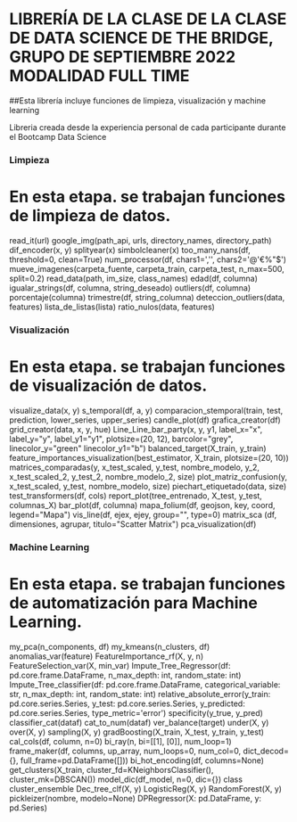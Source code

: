 # LIBRERÍA DE LA CLASE DE LA CLASE DE DATA SCIENCE DE THE BRIDGE, GRUPO DE SEPTIEMBRE 2022 MODALIDAD FULL TIME

##Esta librería incluye funciones de limpieza, visualización y machine learning

Libreria creada desde la experiencia personal de cada participante durante el Bootcamp Data Science

### Limpieza

# En esta etapa. se trabajan funciones de limpieza de datos.

read_it(url)
google_img(path_api, urls, directory_names, directory_path)
dif_encoder(x, y)
splityear(x)
simbolcleaner(x)
too_many_nans(df, threshold=0, clean=True)
num_processor(df, chars1=',\'', chars2='@\'€%"$')
mueve_imagenes(carpeta_fuente, carpeta_train, carpeta_test, n_max=500, split=0.2)
read_data(path, im_size, class_names)
edad(df, columna)
igualar_strings(df, columna, string_deseado)
outliers(df, columna)
porcentaje(columna)
trimestre(df, string_columna)
deteccion_outliers(data, features)
lista_de_listas(lista)
ratio_nulos(data, features)



### Visualización

# En esta etapa. se trabajan funciones de visualización de datos.

visualize_data(x, y)
s_temporal(df, a, y)
comparacion_stemporal(train, test, prediction, lower_series, upper_series)
candle_plot(df)
grafica_creator(df)
grid_creator(data, x, y, hue)
Line_Line_bar_party(x, y, y1, label_x="x", label_y="y", label_y1="y1", plotsize=(20, 12), barcolor="grey", linecolor_y="green" linecolor_y1="b")
balanced_target(X_train, y_train)
feature_importances_visualization(best_estimator, X_train, plotsize=(20, 10))
matrices_comparadas(y, x_test_scaled, y_test, nombre_modelo, y_2, x_test_scaled_2, y_test_2, nombre_modelo_2, size)
plot_matriz_confusion(y, x_test_scaled, y_test, nombre_modelo, size)
piechart_etiquetado(data, size)
test_transformers(df, cols)
report_plot(tree_entrenado, X_test, y_test, columnas_X)
bar_plot(df, columna)
mapa_folium(df, geojson, key, coord, legend="Mapa")
vis_line(df, ejex, ejey, group="", type=0)
matrix_sca (df, dimensiones, agrupar, titulo="Scatter Matrix")
pca_visualization(df)


### Machine Learning

# En esta etapa. se trabajan funciones de automatización para Machine Learning.

my_pca(n_components, df)
my_kmeans(n_clusters, df)
anomalias_var(feature)
FeatureImportance_rf(X, y, n)
FeatureSelection_var(X, min_var)
Impute_Tree_Regressor(df: pd.core.frame.DataFrame, n_max_depth: int, random_state: int)
Impute_Tree_classifier(df: pd.core.frame.DataFrame, categorical_variable: str, n_max_depth: int, random_state: int)
relative_absolute_error(y_train: pd.core.series.Series, y_test: pd.core.series.Series, y_predicted: pd.core.series.Series, type_metric='error')
specificity(y_true, y_pred)
classifier_cat(dataf)
cat_to_num(dataf)
ver_balance(target)
under(X, y)
over(X, y)
sampling(X, y)
gradBoosting(X_train, X_test, y_train, y_test)
cal_cols(df, column, n=0)
bi_ray(n, bi=[[1], [0]], num_loop=1)
frame_maker(df, columns, up_array, num_loops=0, num_col=0, dict_decod={}, full_frame=pd.DataFrame([]))
bi_hot_encoding(df, columns=None)
get_clusters(X_train, cluster_fd=KNeighborsClassifier(), cluster_mk=DBSCAN())
model_dic(df_model, n=0, dic={})
class cluster_ensemble
Dec_tree_clf(X, y)
LogisticReg(X, y)
RandomForest(X, y)
pickleizer(nombre, modelo=None)
DPRegressor(X: pd.DataFrame, y: pd.Series)
